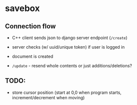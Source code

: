 # savebox

## Connection flow
- C++ client sends json to django server endpoint (`/create`)
- server checks (w/ uuid/unique token) if user is logged in 
- document is created

- `/update` - resend whole contents or just additions/deletions?


## TODO:
- store cursor position (start at 0,0 when program starts, increment/decrement when moving)
